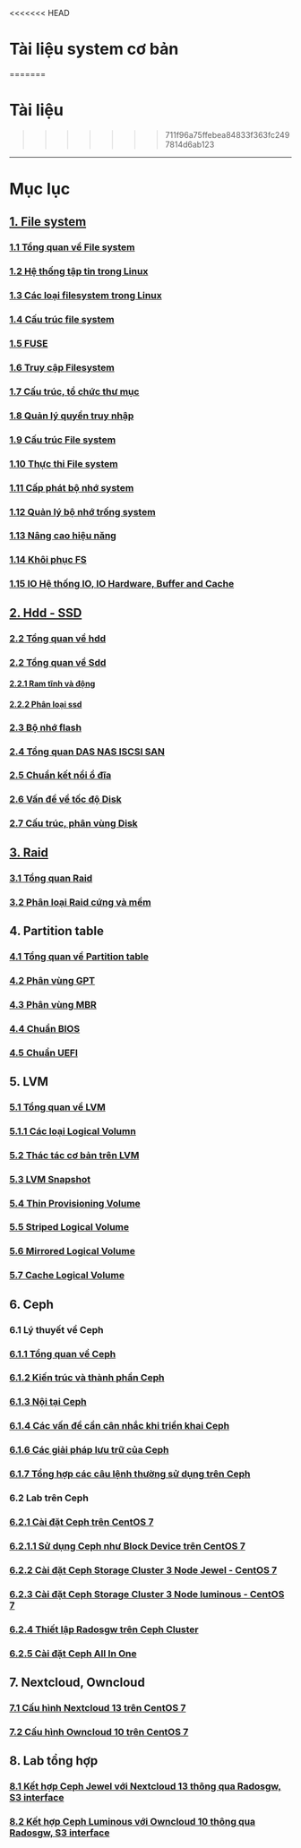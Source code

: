 <<<<<<< HEAD
# Tài liệu system cơ bản
=======
# Tài liệu
>>>>>>> 711f96a75ffebea84833f363fc2497814d6ab123
-------------------------------------------
# Mục lục
## [1. File system](https://github.com/bibo318/Tai-lieu/tree/main/Filesystem)
### [1.1 Tổng quan về File system](Filesystem/filesystem.md)
### [1.2 Hệ thống tập tin trong Linux](Filesystem/filesystem-in-linux.md)
### [1.3 Các loại filesystem trong Linux](Filesystem/type-file-system.md)
### [1.4 Cấu trúc file system ](Filesystem/filesystem-structure.md)
### [1.5 FUSE ](Filesystem/FUSE.md)
### [1.6 Truy cập Filesystem](  Filesystem/accessFS.md)
### [1.7 Cấu trúc, tổ chức thư mục](Filesystem/direc-struc.md)
### [1.8 Quản lý quyền truy nhập](Filesystem/permission-access.md)
### [1.9 Cấu trúc File system](Filesystem/fs-struc.md)
### [1.10 Thực thi File system](Filesystem/fs-imple.md)
### [1.11 Cấp phát bộ nhớ system](Filesystem/capphat.md)
### [1.12 Quản lý bộ nhớ trống system](Filesystem/quanly-kg.md)
### [1.13 Nâng cao hiệu năng](Filesystem/perfor.md)
### [1.14 Khôi phục FS](Filesystem/recovery.md)
### [1.15 IO Hệ thống IO, IO Hardware, Buffer and Cache ](Filesystem/IO-system.md)

## [2. Hdd - SSD](https://github.com/bibo318/Tai-lieu/tree/master/Hdd-SSD)
### [2.2 Tổng quan về hdd](Hdd-SSD/hdd.md)
### [2.2 Tổng quan về Sdd](Hdd-SSD/ssd.md)
#### [2.2.1 Ram tĩnh và động](Hdd-SSD/Ph%C3%A2n%20lo%E1%BA%A1i%20Ram%20t%C4%A9nh.md)
#### [2.2.2 Phân loại ssd](Hdd-SSD/ph%C3%A2n%20lo%E1%BA%A1i%20ssd.md)

### [2.3 Bộ nhớ flash](Hdd-SSD/bo-nho-flash.md)
### [2.4 Tổng quan DAS NAS ISCSI SAN](Hdd-SSD/DAS-NAS-ISCSI%20SAN.md)
### [2.5 Chuẩn kết nổi ổ đĩa ](Hdd-SSD/chuan%20ket%20noi%20disk.md)
### [2.6 Vấn đề về tốc độ Disk ](Hdd-SSD/extend-disk.md)
### [2.7 Cấu trúc, phân vùng Disk](Hdd-SSD/Disk-Formatting.md)

## [3. Raid](https://github.com/bibo318/Tai-lieu/tree/master/RAID)
### [3.1 Tổng quan Raid](RAID/raid%200%201%205.md)
### [3.2 Phân loại Raid cứng và mềm](RAID/raid%20cung%20mem.md)
## 4. Partition table
### [4.1 Tổng quan về Partition table](Partition%20table/partition.md)
### [4.2 Phân vùng GPT](Partition%20table/gpt.md)
### [4.3 Phân vùng MBR](Partition%20table/mbr.md)
### [4.4 Chuẩn BIOS](Partition%20table/BIOS.md)
### [4.5 Chuẩn UEFI](Partition%20table/UEFI.md)
## 5. LVM
### [5.1 Tổng quan về LVM](LVM/overview-LVM.md)
### [5.1.1 Các loại Logical Volumn](LVM/lvm-type.md)
### [5.2 Thác tác cơ bản trên LVM](LVM/basic-lvm.md)
### [5.3 LVM Snapshot](LVM/lvm-snapshot.md)
### [5.4 Thin Provisioning Volume](LVM/lvm-thin.md)
### [5.5 Striped Logical Volume ](LVM/lvm-strip.md)
### [5.6 Mirrored Logical Volume ](LVM/lvm-mirror.md)
### [5.7 Cache Logical Volume ](LVM/lvm-cache.md)

## 6. Ceph
### 6.1 Lý thuyết về Ceph
### [6.1.1 Tổng quan về Ceph](Ceph/ceph-overview.md)
### [6.1.2 Kiến trúc và thành phần Ceph](Ceph/ceph-architecture-component.md)
### [6.1.3 Nội tại Ceph](Ceph/ceph-inside.md)
### [6.1.4 Các vấn đề cần cân nhắc khi triển khai Ceph](Ceph/ceph-deploy-planning.md)
### [6.1.6 Các giải pháp lưu trữ của Ceph](Ceph/Ceph-provide.md)
### [6.1.7 Tổng hợp các câu lệnh thường sử dụng trên Ceph](Ceph/ceph-cmd-use.md)

### 6.2 Lab trên Ceph
### [6.2.1 Cài đặt Ceph trên CentOS 7](Ceph/ceph-install-basic-jewel-lab.md)
### [6.2.1.1 Sử dụng Ceph như Block Device trên CentOS 7](Ceph/ceph-use-block-device.md)
### [6.2.2 Cài đặt Ceph Storage Cluster 3 Node Jewel - CentOS 7](Ceph/ceph-install-jewel-lab.md)
### [6.2.3 Cài đặt Ceph Storage Cluster 3 Node luminous - CentOS 7](Ceph/ceph-install-luminous-lab.md)
### [6.2.4 Thiết lập Radosgw trên Ceph Cluster](Ceph/ceph-radosgw-install.md)
### [6.2.5 Cài đặt Ceph All In One](Ceph/ceph-AIO-jewel.md)

## 7. Nextcloud, Owncloud
### [7.1 Cấu hình Nextcloud 13 trên CentOS 7](Nextcloud/nc-lab-install.md)
### [7.2 Cấu hình Owncloud 10 trên CentOS 7](Nextcloud/oc-lab-install.md)

## 8. Lab tổng hợp
### [8.1 Kết hợp Ceph Jewel với Nextcloud 13 thông qua Radosgw, S3 interface](Lab/ceph-nextcloud-s3.md)
### [8.2 Kết hợp Ceph Luminous với Owncloud 10 thông qua Radosgw, S3 interface](Lab/ceph-luminous-owncloud.md)
